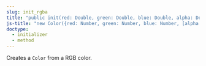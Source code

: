 ```yaml
---
slug: init_rgba
title: "public init(red: Double, green: Double, blue: Double, alpha: Double = 1.0)"
js-title: "new Color({red: Number, green: Number, blue: Number, [alpha: Number = 1.0]})"
doctype:
  - initializer
  - method
---
```

Creates a `Color` from a RGB color.

